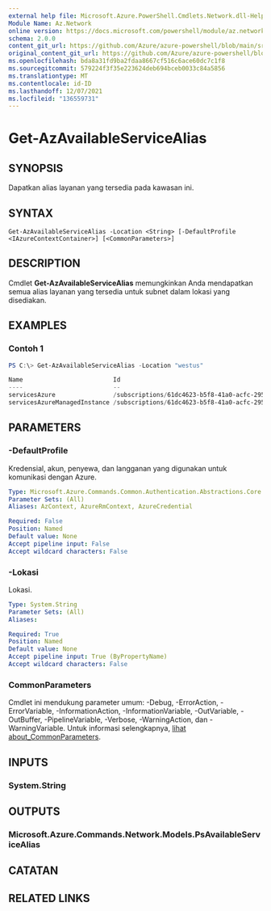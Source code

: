```yaml
---
external help file: Microsoft.Azure.PowerShell.Cmdlets.Network.dll-Help.xml
Module Name: Az.Network
online version: https://docs.microsoft.com/powershell/module/az.network/get-azavailableservicealias
schema: 2.0.0
content_git_url: https://github.com/Azure/azure-powershell/blob/main/src/Network/Network/help/Get-AzAvailableServiceAlias.md
original_content_git_url: https://github.com/Azure/azure-powershell/blob/main/src/Network/Network/help/Get-AzAvailableServiceAlias.md
ms.openlocfilehash: bda8a31fd9ba2fdaa8667cf516c6ace60dc7c1f8
ms.sourcegitcommit: 579224f3f35e223624deb694bceb0033c84a5856
ms.translationtype: MT
ms.contentlocale: id-ID
ms.lasthandoff: 12/07/2021
ms.locfileid: "136559731"
---
```

# Get-AzAvailableServiceAlias

## SYNOPSIS
Dapatkan alias layanan yang tersedia pada kawasan ini.

## SYNTAX

```
Get-AzAvailableServiceAlias -Location <String> [-DefaultProfile <IAzureContextContainer>] [<CommonParameters>]
```

## DESCRIPTION
Cmdlet **Get-AzAvailableServiceAlias** memungkinkan Anda mendapatkan semua alias layanan yang tersedia untuk subnet dalam lokasi yang disediakan.

## EXAMPLES

### Contoh 1
```powershell
PS C:\> Get-AzAvailableServiceAlias -Location "westus"

Name                         Id                                                                                                                                   Type                                      ResourceName
----                         --                                                                                                                                   ----                                      ------------
servicesAzure                /subscriptions/61dc4623-b5f8-41a0-acfc-29537dcf6e5d/providers/Microsoft.Network/AvailableServiceAliases/servicesAzure                Microsoft.Network/AvailableServiceAliases /services/Azure
servicesAzureManagedInstance /subscriptions/61dc4623-b5f8-41a0-acfc-29537dcf6e5d/providers/Microsoft.Network/AvailableServiceAliases/servicesAzureManagedInstance Microsoft.Network/AvailableServiceAliases /services/Azure/ManagedInstance

```

## PARAMETERS

### -DefaultProfile
Kredensial, akun, penyewa, dan langganan yang digunakan untuk komunikasi dengan Azure.

```yaml
Type: Microsoft.Azure.Commands.Common.Authentication.Abstractions.Core.IAzureContextContainer
Parameter Sets: (All)
Aliases: AzContext, AzureRmContext, AzureCredential

Required: False
Position: Named
Default value: None
Accept pipeline input: False
Accept wildcard characters: False
```

### -Lokasi
Lokasi.

```yaml
Type: System.String
Parameter Sets: (All)
Aliases:

Required: True
Position: Named
Default value: None
Accept pipeline input: True (ByPropertyName)
Accept wildcard characters: False
```

### CommonParameters
Cmdlet ini mendukung parameter umum: -Debug, -ErrorAction, -ErrorVariable, -InformationAction, -InformationVariable, -OutVariable, -OutBuffer, -PipelineVariable, -Verbose, -WarningAction, dan -WarningVariable. Untuk informasi selengkapnya, [lihat about_CommonParameters](http://go.microsoft.com/fwlink/?LinkID=113216).

## INPUTS

### System.String

## OUTPUTS

### Microsoft.Azure.Commands.Network.Models.PsAvailableServiceAlias

## CATATAN

## RELATED LINKS
